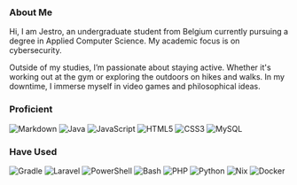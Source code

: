 ### About Me
Hi, I am Jestro, an undergraduate student from Belgium currently pursuing a degree in Applied Computer Science. My academic focus is on cybersecurity.

Outside of my studies, I’m passionate about staying active. Whether it's working out at the gym or exploring the outdoors on hikes and walks. In my downtime, I immerse myself in video games and philosophical ideas.

### Proficient
![Markdown](https://img.shields.io/badge/markdown-%23000000.svg?style=for-the-badge&logo=markdown&logoColor=white) ![Java](https://img.shields.io/badge/java-%23ED8B00.svg?style=for-the-badge&logo=openjdk&logoColor=white) ![JavaScript](https://img.shields.io/badge/javascript-%23323330.svg?style=for-the-badge&logo=javascript&logoColor=%23F7DF1E) ![HTML5](https://img.shields.io/badge/html5-%23E34F26.svg?style=for-the-badge&logo=html5&logoColor=white) ![CSS3](https://img.shields.io/badge/css3-%231572B6.svg?style=for-the-badge&logo=css3&logoColor=white) ![MySQL](https://img.shields.io/badge/MySQL-4479A1?style=for-the-badge&logo=mysql&logoColor=fff)

### Have Used
![Gradle](https://img.shields.io/badge/Gradle-02303A.svg?style=for-the-badge&logo=Gradle&logoColor=white) ![Laravel](https://img.shields.io/badge/laravel-%23FF2D20.svg?style=for-the-badge&logo=laravel&logoColor=white) ![PowerShell](https://img.shields.io/badge/PowerShell-%235391FE.svg?style=for-the-badge&logo=powershell&logoColor=white) ![Bash](https://img.shields.io/badge/Bash-4EAA25?style=for-the-badge&logo=gnubash&logoColor=fff) ![PHP](https://img.shields.io/badge/php-%23777BB4.svg?style=for-the-badge&logo=php&logoColor=white) ![Python](https://img.shields.io/badge/python-3670A0?style=for-the-badge&logo=python&logoColor=ffdd54) ![Nix](https://img.shields.io/badge/Nix-5277C3?style=for-the-badge&logo=nixos&logoColor=fff) ![Docker](https://img.shields.io/badge/Docker-2496ED?style=for-the-badge&logo=docker&logoColor=fff)
